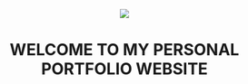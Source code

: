 <p align="center">
  <a href="https://skillicons.dev">
    <img src="https://skillicons.dev/icons?i=react,bootstrap,vite,python,nodejs,javascript,html,css" />
  </a>
</p>
<h1 align="center">WELCOME TO MY PERSONAL PORTFOLIO WEBSITE</h1>
